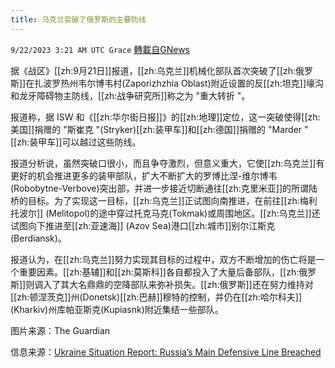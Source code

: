 ```yaml
---
title: 乌克兰突破了俄罗斯的主要防线
---
```

`9/22/2023 3:21 AM UTC Grace` [轉載自GNews](https://gnews.org/articles/1724494)

据《战区》[[zh:9月21日]]报道，[[zh:乌克兰]]机械化部队首次突破了[[zh:俄罗斯]]在扎波罗热州韦尔博韦村(Zaporizhzhia Oblast)附近设置的反[[zh:坦克]]壕沟和龙牙障碍物主防线，[[zh:战争研究所]]称之为 "重大转折 "。

报道称，据 ISW 和《[[zh:华尔街日报]]》的[[zh:地理]]定位，这一突破使得[[zh:美国]]捐赠的 "斯崔克 "(Stryker)[[zh:装甲车]]和[[zh:德国]]捐赠的 "Marder "[[zh:装甲车]]可以越过这些防线。

报道分析说，虽然突破口很小，而且争夺激烈，但意义重大，它使[[zh:乌克兰]]有更好的机会推进更多的装甲部队，扩大不断扩大的罗博比涅-维尔博韦(Robobytne-Verbove)突出部，并进一步接近切断通往[[zh:克里米亚]]的所谓陆桥的目标。为了实现这一目标，[[zh:乌克兰]]正试图向南推进，在前往[[zh:梅利托波尔]] (Melitopol)的途中穿过托克马克(Tokmak)或周围地区。[[zh:乌克兰]]还试图向下推进至[[zh:亚速海]] (Azov Sea)港口[[zh:城市]]别尔江斯克(Berdiansk)。

报道认为，在[[zh:乌克兰]]努力实现其目标的过程中，双方不断增加的伤亡将是一个重要因素。[[zh:基辅]]和[[zh:莫斯科]]各自都投入了大量后备部队，[[zh:俄罗斯]]则调入了其大名鼎鼎的空降部队来弥补损失。[[zh:俄罗斯]]还在努力维持对[[zh:顿涅茨克]]州(Donetsk)[[zh:巴赫]]穆特的控制，并仍在[[zh:哈尔科夫]] (Kharkiv)州库帕亚斯克(Kupiasnk)附近集结一些部队。



图片来源：The Guardian

信息来源：[Ukraine Situation Report: Russia’s Main Defensive Line Breached](https://www.thedrive.com/the-war-zone/ukraine-situation-report-russias-main-defensive-line-breached)
